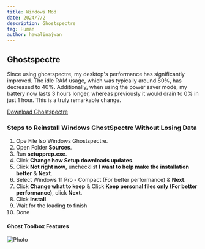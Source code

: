```yaml
---
title: Windows Mod
date: 2024/7/2
description: Ghostspectre
tag: Human
author: hawalinajwan
---
```


## Ghostspectre

Since using ghostspectre, my desktop's performance has significantly improved. The idle RAM usage, which was typically around 80%, has decreased to 40%. Additionally, when using the power saver mode, my battery now lasts 3 hours longer, whereas previously it would drain to 0% in just 1 hour. This is a truly remarkable change.

[Download Ghostspectre](https://ghostclouds.xyz/wp/w11-pro-23h2-22631/)

### Steps to Reinstall Windows GhostSpectre Without Losing Data
1. Ope File Iso Windows Ghostspectre.
2. Open Folder **Sources**.
3. Run **setupprep.exe**.
4. Click **Change how Setup downloads updates**.
5. Click **Not right now**, unchecklist **I want to help make the installation better** & **Next**.
6. Select Windows 11 Pro - Compact (For better performance) & **Next**.
7. Click **Change what to keep** & Click **Keep personal files only (For better performance)**, click **Next**.
8. Click **Install**.
9. Wait for the loading to finish
10. Done

#### Ghost Toolbox Features
<Image
  src="/images/f9f7e9aa.jpg"
  alt="Photo"
  width={562}
  height={375}
  priority
  className="next-image"
/>
